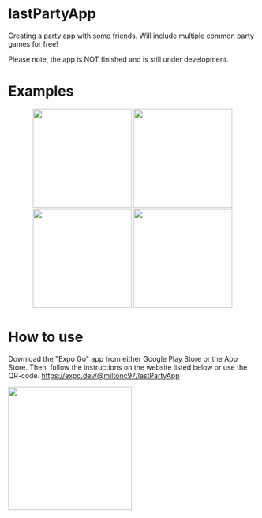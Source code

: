# lastPartyApp
Creating a party app with some friends. Will include multiple common party games for free!

Please note, the app is NOT finished and is still under development.

# Examples
<p align="center">
<img src="https://user-images.githubusercontent.com/57391637/176482823-91a6fdbb-2a23-4e88-a843-da246cc257d5.PNG" width="200">
<img src="https://user-images.githubusercontent.com/57391637/176482833-847788fe-431d-42c3-9cf4-9b1ff37ed01a.PNG" width="200">
<img src="https://user-images.githubusercontent.com/57391637/176482844-21d4a3d6-f874-46fb-8178-25dbf47f8b8f.PNG" width="200">
<img src="https://user-images.githubusercontent.com/57391637/176482860-91f25471-8b1e-46d9-adef-4e3cc8af6ace.PNG" width="200">
 </p>

# How to use 
Download the "Expo Go" app from either Google Play Store or the App Store.
Then, follow the instructions on the website listed below or use the QR-code.
https://expo.dev/@miltonc97/lastPartyApp

<img src="https://user-images.githubusercontent.com/57391637/176483221-53a63171-59f1-4797-a59d-8a4f90efd505.svg" width="250">
